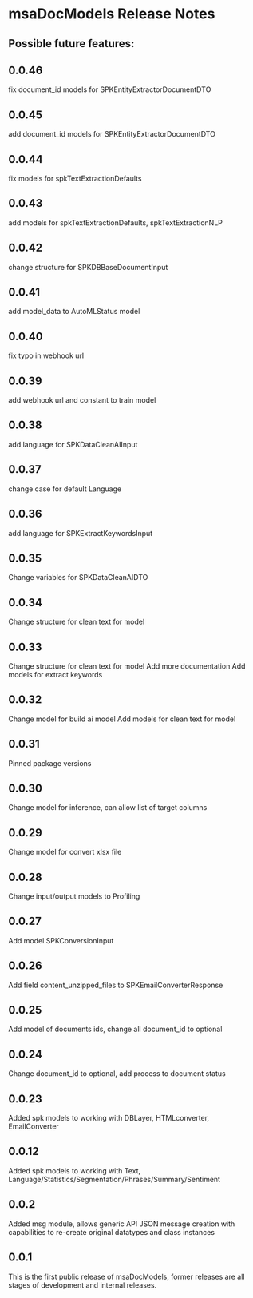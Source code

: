 # msaDocModels Release Notes
## Possible future features:

## 0.0.46

fix document_id models for SPKEntityExtractorDocumentDTO

## 0.0.45

add document_id models for SPKEntityExtractorDocumentDTO

## 0.0.44

fix models for spkTextExtractionDefaults

## 0.0.43

add models for spkTextExtractionDefaults, spkTextExtractionNLP

## 0.0.42

change structure for SPKDBBaseDocumentInput

## 0.0.41

add model_data to AutoMLStatus model

## 0.0.40

fix typo in webhook url

## 0.0.39

add webhook url and constant to train model

## 0.0.38

add language for SPKDataCleanAIInput

## 0.0.37

change case for default Language

## 0.0.36

add language for SPKExtractKeywordsInput

## 0.0.35

Change variables for SPKDataCleanAIDTO

## 0.0.34

Change structure for clean text for model

## 0.0.33

Change structure for clean text for model
Add more documentation
Add models for extract keywords

## 0.0.32

Change model for build ai model
Add models for clean text for model

## 0.0.31

Pinned package versions

## 0.0.30

Change model for inference, can allow list of target columns

## 0.0.29

Change model for convert xlsx file

## 0.0.28

Change input/output models to Profiling

## 0.0.27

Add model SPKConversionInput

## 0.0.26

Add field content_unzipped_files to SPKEmailConverterResponse

## 0.0.25

Add model of documents ids, change all document_id to optional

## 0.0.24

Change document_id to optional, add process to document status

## 0.0.23

Added spk models to working with DBLayer, HTMLconverter, EmailConverter


## 0.0.12

Added spk models to working with Text, Language/Statistics/Segmentation/Phrases/Summary/Sentiment

## 0.0.2

Added msg module, allows generic API JSON message creation with capabilities to re-create original datatypes and class instances

## 0.0.1

This is the first public release of msaDocModels, former releases are all stages of development and internal releases.

